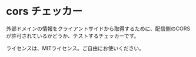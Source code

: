 # cors チェッカー

外部ドメインの情報をクライアントサイドから取得するために、配信側のCORSが許可されているかどうか、テストするチェッカーです。

ライセンスは、MITライセンス。ご自由にお使いください。
